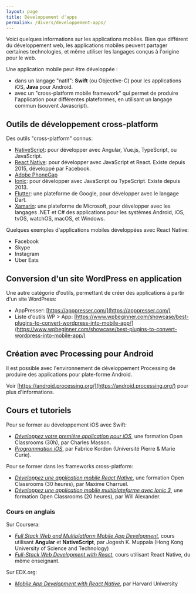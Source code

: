 ```yaml
---
layout: page
title: Développement d'apps
permalink: /divers/developpement-apps/
---
```


Voici quelques informations sur les applications mobiles. Bien que différent du développement web, les applications mobiles peuvent partager certaines technologies, et même utiliser les langages conçus à l'origine pour le web.

Une application mobile peut être développée :
- dans un langage "natif": **Swift** (ou Objective-C) pour les applications iOS, **Java** pour Android.
- avec un "cross-platform mobile framework" qui permet de produire l'application pour différentes plateformes, en utilisant un langage commun (souvent Javascript).

## Outils de développement cross-platform

Des outils "cross-platform" connus:

- [NativeScript](https://www.nativescript.org/): pour développer avec Angular, Vue.js, TypeScript, ou JavaScript.
- [React Native](https://facebook.github.io/react-native/): pour développer avec JavaScript et React. Existe depuis 2015, développé par Facebook.
- [Adobe PhoneGap](https://phonegap.com/)
- [Ionic](https://ionicframework.com/): pour développer avec JavaScript ou TypeScript. Existe depuis 2013.
- [Flutter](https://flutter.dev/): une plateforme de Google, pour développer avec le langage Dart.
- [Xamarin](https://dotnet.microsoft.com/apps/xamarin): une plateforme de Microsoft, pour développer avec les langages .NET et C# des applications pour les systèmes Android, iOS, tvOS, watchOS, macOS, et Windows.

Quelques exemples d'applications mobiles développées avec React Native:
- Facebook
- Skype
- Instagram
- Uber Eats

## Conversion d'un site WordPress en application

Une autre catégorie d'outils, permettant de créer des applications à partir d'un site WordPress:

- AppPresser: [https://apppresser.com/](https://apppresser.com/)
- Liste d'outils WP > App: [https://www.wpbeginner.com/showcase/best-plugins-to-convert-wordpress-into-mobile-app/](https://www.wpbeginner.com/showcase/best-plugins-to-convert-wordpress-into-mobile-app/)

## Création avec Processing pour Android

Il est possible avec l'environnement de développement Processing de produire des applications pour plate-forme Android.

Voir [https://android.processing.org/](https://android.processing.org/) pour plus d'informations.

## Cours et tutoriels

Pour se former au développement iOS avec Swift:

- *[Développez votre première application pour iOS](https://openclassrooms.com/fr/courses/2582746-developpez-votre-premiere-application-pour-ios)*, une formation Open Classrooms (30h), par Charles Masson.
- *[Programmation iOS](https://www.edx.org/course/programmation-ios-partie-i-upmcxsorbonnex-progios1x)*, par Fabrice Kordon (Université Pierre & Marie Curie).


Pour se former dans les frameworks cross-platform: 

- *[Développez une application mobile React Native](https://openclassrooms.com/fr/courses/4902061-developpez-une-application-mobile-react-native)*, une formation Open Classrooms (30 heures), par Maxime Charruel.
- *[Développez une application mobile multiplateforme avec Ionic 3](https://openclassrooms.com/fr/courses/5098931-developpez-une-application-mobile-multiplateforme-avec-ionic-3)*, une formation Open Classrooms (20 heures), par Will Alexander.

### Cours en anglais

Sur Coursera: 
 
- *[Full Stack Web and Multiplatform Mobile App Development](https://www.coursera.org/specializations/full-stack-mobile-app-development)*, cours utilisant **Angular** et **NativeScript**, par Jogesh K. Muppala (Hong Kong University of Science and Technology)
- *[Full-Stack Web Development with React](https://www.coursera.org/specializations/full-stack-react)*, cours utilisant React Native, du même enseignant.

Sur EDX.org:

- *[Mobile App Development with React Native](https://www.edx.org/course/cs50s-mobile-app-development-with-react-native)*, par Harvard University